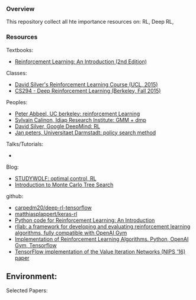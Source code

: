 ### Overview
This repository collect all hte importance resources on: RL, Deep RL,

### Resources

Textbooks:

- [Reinforcement Learning: An Introduction (2nd Edition)](https://webdocs.cs.ualberta.ca/~sutton/book/bookdraft2016sep.pdf)

Classes:

- [David Silver's Reinforcement Learning Course (UCL, 2015)](http://www0.cs.ucl.ac.uk/staff/d.silver/web/Teaching.html)
- [CS294 - Deep Reinforcement Learning (Berkeley, Fall 2015)](http://rll.berkeley.edu/deeprlcourse/)

Peoples:
- [Peter Abbeel, UC berkeley: reinforcement Learning](https://people.eecs.berkeley.edu/~pabbeel/)
- [Sylvain Calinon, Idiap Research Institute: GMM + dmp](http://www.calinon.ch/)
- [David Silver, Google DeepMind: RL](http://www0.cs.ucl.ac.uk/staff/d.silver/web/Home.html)
- [Jan peters, Universitaet Darmstadt: policy search method](http://ei.is.tuebingen.mpg.de/person/jrpeters)




Talks/Tutorials:

-

Blog:
- [STUDYWOLF: optimal control, RL](https://studywolf.wordpress.com/)
- [Introduction to Monte Carlo Tree Search](https://jeffbradberry.com/posts/2015/09/intro-to-monte-carlo-tree-search/)

github:

- [carpedm20/deep-rl-tensorflow](https://github.com/carpedm20/deep-rl-tensorflow)
- [matthiasplappert/keras-rl](https://github.com/matthiasplappert/keras-rl)
- [Python code for Reinforcement Learning: An Introduction](https://github.com/ShangtongZhang/reinforcement-learning-an-introduction)
- [rllab: a framework for developing and evaluating reinforcement learning algorithms, fully compatible with OpenAI Gym](https://github.com/openai/rllab)
- [Implementation of Reinforcement Learning Algorithms. Python, OpenAI Gym, Tensorflow](https://github.com/dennybritz/reinforcement-learning)
- [TensorFlow implementation of the Value Iteration Networks (NIPS '16) paper](https://github.com/TheAbhiKumar/tensorflow-value-iteration-networks)

Environment:
-

Selected Papers:
